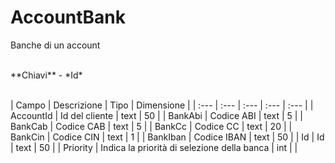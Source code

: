 # AccountBank
Banche di un account

<br>
**Chiavi**
- *Id*
<br><br>

| Campo | Descrizione | Tipo | Dimensione | 
| :--- | :--- | :--- | :--- | :--- |
| AccountId | Id del cliente | text | 50 |
| BankAbi | Codice ABI | text | 5 |
| BankCab | Codice CAB | text | 5 |
| BankCc | Codice CC | text | 20 |
| BankCin | Codice CIN | text | 1 |
| BankIban | Codice IBAN | text | 50 |
| Id | Id | text | 50 |
| Priority | Indica la priorità di selezione della banca | int |  |


